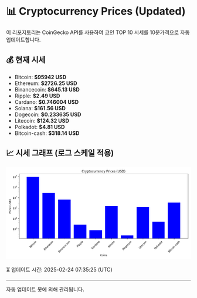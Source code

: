 
# 📊 Cryptocurrency Prices (Updated)

이 리포지토리는 CoinGecko API를 사용하여 코인 TOP 10 시세를 10분가격으로 자동 업데이트합니다.

## 💰 현재 시세
- Bitcoin: **$95942 USD**
- Ethereum: **$2726.25 USD**
- Binancecoin: **$645.13 USD**
- Ripple: **$2.49 USD**
- Cardano: **$0.746004 USD**
- Solana: **$161.56 USD**
- Dogecoin: **$0.233635 USD**
- Litecoin: **$124.32 USD**
- Polkadot: **$4.81 USD**
- Bitcoin-cash: **$318.14 USD**

## 📈 시세 그래프 (로그 스케일 적용)
![Crypto Prices](crypto_prices.png)

⏳ 업데이트 시간: 2025-02-24 07:35:25 (UTC)

---
자동 업데이트 봇에 의해 관리됩니다.
